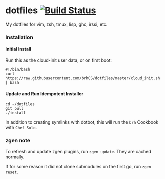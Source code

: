 # dotfiles  [![Build Status](https://travis-ci.org/brhCS/dotfiles.svg?branch=master)](https://travis-ci.org/brhCS/dotfiles)
My dotfiles for vim, zsh, tmux, lisp, ghc, irssi, etc.

### Installation
#### Initial Install
Run this as the cloud-init user data, or on first boot:
```
#!/bin/bash
curl https://raw.githubusercontent.com/brhCS/dotfiles/master/cloud_init.sh | bash
```
#### Update and Run Idempotent Installer
```
cd ~/dotfiles
git pull
./install
```
In addition to creating symlinks with dotbot, this will run the `brh` Cookbook with `Chef Solo`.

### zgen note
To refresh and update zgen plugins, run `zgen update`. They are cached normally.

If for some reason it did not clone submodules on the first go, run `zgen reset`.
